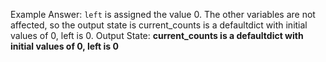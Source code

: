 Example Answer:
`left` is assigned the value 0. The other variables are not affected, so the output state is current_counts is a defaultdict with initial values of 0, left is 0.
Output State: **current_counts is a defaultdict with initial values of 0, left is 0**